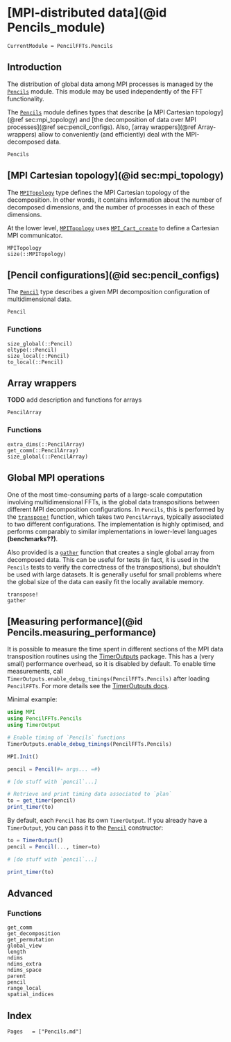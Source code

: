 # [MPI-distributed data](@id Pencils_module)

```@meta
CurrentModule = PencilFFTs.Pencils
```

## Introduction

The distribution of global data among MPI processes is managed by the [`Pencils`](@ref) module.
This module may be used independently of the FFT functionality.

The [`Pencils`](@ref) module defines types that describe [a MPI Cartesian
topology](@ref sec:mpi_topology) and [the decomposition of data over MPI
processes](@ref sec:pencil_configs).
Also, [array wrappers](@ref Array-wrappers) allow to conveniently (and
efficiently) deal with the MPI-decomposed data.

```@docs
Pencils
```

## [MPI Cartesian topology](@id sec:mpi_topology)

The [`MPITopology`](@ref) type defines the MPI Cartesian topology of the
decomposition.
In other words, it contains information about the number of decomposed
dimensions, and the number of processes in each of these dimensions.

At the lower level, [`MPITopology`](@ref) uses
[`MPI_Cart_create`](https://www.mpich.org/static/docs/latest/www3/MPI_Cart_create.html)
to define a Cartesian MPI communicator.

```@docs
MPITopology
size(::MPITopology)
```

## [Pencil configurations](@id sec:pencil_configs)

The [`Pencil`](@ref) type describes a given MPI decomposition configuration of
multidimensional data.

```@docs
Pencil
```

### Functions

```@docs
size_global(::Pencil)
eltype(::Pencil)
size_local(::Pencil)
to_local(::Pencil)
```

## Array wrappers

**TODO** add description and functions for arrays

```@docs
PencilArray
```

### Functions

```@docs
extra_dims(::PencilArray)
get_comm(::PencilArray)
size_global(::PencilArray)
```

## Global MPI operations

One of the most time-consuming parts of a large-scale computation involving
multidimensional FFTs, is the global data transpositions between different MPI
decomposition configurations.
In `Pencils`, this is performed by the [`transpose!`](@ref) function, which
takes two `PencilArray`s, typically associated to two different configurations.
The implementation is highly optimised, and performs comparably to similar
implementations in lower-level languages **(benchmarks??)**.

Also provided is a [`gather`](@ref) function that creates a single global array
from decomposed data.
This can be useful for tests (in fact, it is used in the `Pencils` tests to
verify the correctness of the transpositions), but shouldn't be used with large
datasets.
It is generally useful for small problems where the global size of the data can
easily fit the locally available memory.

```@docs
transpose!
gather
```

## [Measuring performance](@id Pencils.measuring_performance)

It is possible to measure the time spent in different sections of the MPI data transposition routines using the [TimerOutputs](https://github.com/KristofferC/TimerOutputs.jl) package. This has a (very small) performance overhead, so it is disabled by default. To enable time measurements, call `TimerOutputs.enable_debug_timings(PencilFFTs.Pencils)` after loading `PencilFFTs`. For more details see the [TimerOutputs docs](https://github.com/KristofferC/TimerOutputs.jl#overhead).

Minimal example:

```julia
using MPI
using PencilFFTs.Pencils
using TimerOutput

# Enable timing of `Pencils` functions
TimerOutputs.enable_debug_timings(PencilFFTs.Pencils)

MPI.Init()

pencil = Pencil(#= args... =#)

# [do stuff with `pencil`...]

# Retrieve and print timing data associated to `plan`
to = get_timer(pencil)
print_timer(to)
```

By default, each `Pencil` has its own `TimerOutput`. If you already have a `TimerOutput`, you can pass it to the [`Pencil`](@ref) constructor:

```julia
to = TimerOutput()
pencil = Pencil(..., timer=to)

# [do stuff with `pencil`...]

print_timer(to)
```

## Advanced

### Functions

```@docs
get_comm
get_decomposition
get_permutation
global_view
length
ndims
ndims_extra
ndims_space
parent
pencil
range_local
spatial_indices
```

## Index

```@index
Pages   = ["Pencils.md"]
```
